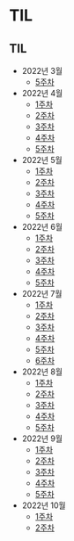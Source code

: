 # TIL

## TIL

- 2022년 3월
  - [5주차](https://github.com/Park-min-hyoung/TIL/blob/master/TIL/2022%EB%85%84%203%EC%9B%94/5%EC%A3%BC%EC%B0%A8.md)
- 2022년 4월
  - [1주차](https://github.com/Park-min-hyoung/TIL/blob/master/TIL/2022%EB%85%84%204%EC%9B%94/1%EC%A3%BC%EC%B0%A8.md)
  - [2주차](https://github.com/Park-min-hyoung/TIL/blob/master/TIL/2022%EB%85%84%204%EC%9B%94/2%EC%A3%BC%EC%B0%A8.md)
  - [3주차](https://github.com/Park-min-hyoung/TIL/blob/master/TIL/2022%EB%85%84%204%EC%9B%94/3%EC%A3%BC%EC%B0%A8.md)
  - [4주차](https://github.com/Park-min-hyoung/TIL/blob/master/TIL/2022%EB%85%84%204%EC%9B%94/4%EC%A3%BC%EC%B0%A8.md)
  - [5주차](https://github.com/Park-min-hyoung/TIL/blob/master/TIL/2022%EB%85%84%204%EC%9B%94/5%EC%A3%BC%EC%B0%A8.md)
- 2022년 5월
  - [1주차](https://github.com/Park-min-hyoung/TIL/blob/master/TIL/2022%EB%85%84%205%EC%9B%94/1%EC%A3%BC%EC%B0%A8.md)
  - [2주차](https://github.com/Park-min-hyoung/TIL/blob/master/TIL/2022%EB%85%84%205%EC%9B%94/2%EC%A3%BC%EC%B0%A8.md)
  - [3주차](https://github.com/Park-min-hyoung/TIL/blob/master/TIL/2022%EB%85%84%205%EC%9B%94/3%EC%A3%BC%EC%B0%A8.md)
  - [4주차](https://github.com/Park-min-hyoung/TIL/blob/master/TIL/2022%EB%85%84%205%EC%9B%94/4%EC%A3%BC%EC%B0%A8.md)
  - [5주차](https://github.com/Park-min-hyoung/TIL/blob/master/TIL/2022%EB%85%84%205%EC%9B%94/5%EC%A3%BC%EC%B0%A8.md)
- 2022년 6월
  - [1주차](https://github.com/Park-min-hyoung/TIL/blob/master/TIL/2022%EB%85%84%206%EC%9B%94/1%EC%A3%BC%EC%B0%A8.md)
  - [2주차](https://github.com/Park-min-hyoung/TIL/blob/master/TIL/2022%EB%85%84%206%EC%9B%94/2%EC%A3%BC%EC%B0%A8.md)
  - [3주차](https://github.com/Park-min-hyoung/TIL/blob/master/TIL/2022%EB%85%84%206%EC%9B%94/3%EC%A3%BC%EC%B0%A8.md)
  - [4주차](https://github.com/Park-min-hyoung/TIL/blob/master/TIL/2022%EB%85%84%206%EC%9B%94/4%EC%A3%BC%EC%B0%A8.md)
  - [5주차](https://github.com/Park-min-hyoung/TIL/blob/master/TIL/2022%EB%85%84%206%EC%9B%94/5%EC%A3%BC%EC%B0%A8.md)
- 2022년 7월
  - [1주차](https://github.com/Park-min-hyoung/TIL/blob/master/TIL/2022%EB%85%84%207%EC%9B%94/1%EC%A3%BC%EC%B0%A8.md)
  - [2주차](https://github.com/Park-min-hyoung/TIL/blob/master/TIL/2022%EB%85%84%207%EC%9B%94/2%EC%A3%BC%EC%B0%A8.md)
  - [3주차](https://github.com/Park-min-hyoung/TIL/blob/master/TIL/2022%EB%85%84%207%EC%9B%94/3%EC%A3%BC%EC%B0%A8.md)
  - [4주차](https://github.com/Park-min-hyoung/TIL/blob/master/TIL/2022%EB%85%84%207%EC%9B%94/4%EC%A3%BC%EC%B0%A8.md)
  - [5주차](https://github.com/Park-min-hyoung/TIL/blob/master/TIL/2022%EB%85%84%207%EC%9B%94/5%EC%A3%BC%EC%B0%A8.md)
  - [6주차](https://github.com/Park-min-hyoung/TIL/blob/master/TIL/2022%EB%85%84%207%EC%9B%94/6%EC%A3%BC%EC%B0%A8.md)
- 2022년 8월
  - [1주차](https://github.com/Park-min-hyoung/TIL/blob/master/TIL/2022%EB%85%84%208%EC%9B%94/1%EC%A3%BC%EC%B0%A8.md)
  - [2주차](https://github.com/Park-min-hyoung/TIL/blob/master/TIL/2022%EB%85%84%208%EC%9B%94/2%EC%A3%BC%EC%B0%A8.md)
  - [3주차](https://github.com/Park-min-hyoung/TIL/blob/master/TIL/2022%EB%85%84%208%EC%9B%94/3%EC%A3%BC%EC%B0%A8.md)
  - [4주차](https://github.com/Park-min-hyoung/TIL/blob/master/TIL/2022%EB%85%84%208%EC%9B%94/4%EC%A3%BC%EC%B0%A8.md)
  - [5주차](https://github.com/Park-min-hyoung/TIL/blob/master/TIL/2022%EB%85%84%208%EC%9B%94/5%EC%A3%BC%EC%B0%A8.md)
- 2022년 9월
  - [1주차](https://github.com/Park-min-hyoung/TIL/blob/master/TIL/2022%EB%85%84%209%EC%9B%94/1%EC%A3%BC%EC%B0%A8.md)
  - [2주차](https://github.com/Park-min-hyoung/TIL/blob/master/TIL/2022%EB%85%84%209%EC%9B%94/2%EC%A3%BC%EC%B0%A8.md)
  - [3주차](https://github.com/Park-min-hyoung/TIL/blob/master/TIL/2022%EB%85%84%209%EC%9B%94/3%EC%A3%BC%EC%B0%A8.md)
  - [4주차](https://github.com/Park-min-hyoung/TIL/blob/master/TIL/2022%EB%85%84%209%EC%9B%94/4%EC%A3%BC%EC%B0%A8.md)
  - [5주차](https://github.com/Park-min-hyoung/TIL/blob/master/TIL/2022%EB%85%84%209%EC%9B%94/5%EC%A3%BC%EC%B0%A8.md)
- 2022년 10월
  - [1주차](https://github.com/Park-min-hyoung/TIL/blob/master/TIL/2022%EB%85%84%2010%EC%9B%94/1%EC%A3%BC%EC%B0%A8.md)
  - [2주차](https://github.com/Park-min-hyoung/TIL/blob/master/TIL/2022%EB%85%84%2010%EC%9B%94/2%EC%A3%BC%EC%B0%A8.md)
